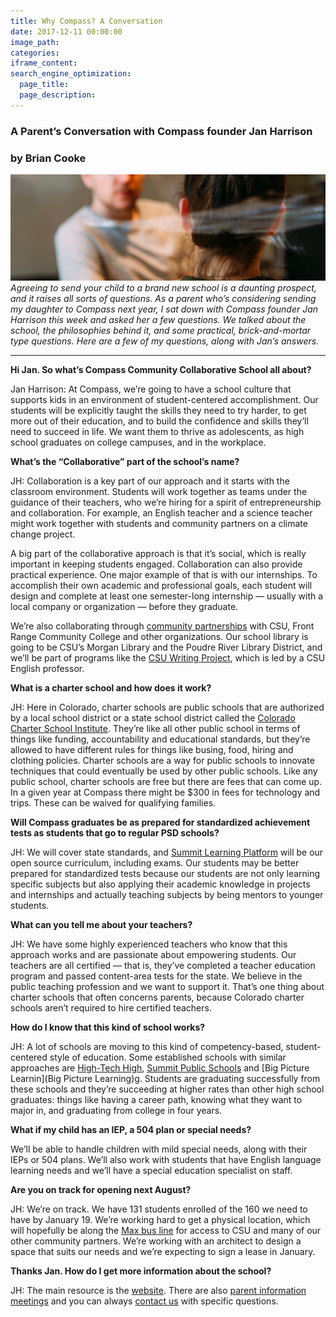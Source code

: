 ```yaml
---
title: Why Compass? A Conversation
date: 2017-12-11 00:00:00
image_path:
categories:
iframe_content:
search_engine_optimization:
  page_title:
  page_description:
---
```



### A Parent’s Conversation with Compass founder Jan Harrison

### by Brian Cooke

*![Photo by Charles Deluvio on Unsplash](/assets/images/versions/charles-deluvio-456505---x----2908-980x---.jpg)*<br>*Agreeing to send your child to a brand new school is a daunting prospect, and it raises all sorts of questions. As a parent who’s considering sending my daughter to Compass next year, I sat down with Compass founder Jan Harrison this week and asked her a few questions. We talked about the school, the philosophies behind it, and some practical, brick-and-mortar type questions. Here are a few of my questions, along with Jan’s answers.*

---

**Hi Jan. So what’s Compass Community Collaborative School all about?**

Jan Harrison: At Compass, we’re going to have a school culture that supports kids in an environment of student-centered accomplishment. Our students will be explicitly taught the skills they need to try harder, to get more out of their education, and to build the confidence and skills they’ll need to succeed in life. We want them to thrive as adolescents, as high school graduates on college campuses, and in the workplace.

**What’s the “Collaborative” part of the school’s name?**

JH: Collaboration is a key part of our approach and it starts with the classroom environment. Students will work together as teams under the guidance of their teachers, who we’re hiring for a spirit of entrepreneurship and collaboration. For example, an English teacher and a science teacher might work together with students and community partners on a climate change project.

A big part of the collaborative approach is that it’s social, which is really important in keeping students engaged. Collaboration can also provide practical experience. One major example of that is with our internships. To accomplish their own academic and professional goals, each student will design and complete at least one semester-long internship — usually with a local company or organization — before they graduate.

We’re also collaborating through [community partnerships](https://compassfortcollins.org/community-partners/) with CSU, Front Range Community College and other organizations. Our school library is going to be CSU’s Morgan Library and the Poudre River Library District, and we’ll be part of programs like the [CSU Writing Project](http://www.csuwritingproject.net/), which is led by a CSU English professor.

**What is a charter school and how does it work?**

JH: Here in Colorado, charter schools are public schools that are authorized by a local school district or a state school district called the [Colorado Charter School Institute](http://www.csi.state.co.us/). They’re like all other public school in terms of things like funding, accountability and educational standards, but they’re allowed to have different rules for things like busing, food, hiring and clothing policies. Charter schools are a way for public schools to innovate techniques that could eventually be used by other public schools. Like any public school, charter schools are free but there are fees that can come up. In a given year at Compass there might be $300 in fees for technology and trips. These can be waived for qualifying families.

**Will Compass graduates be as prepared for standardized achievement tests as students that go to regular PSD schools?**

JH: We will cover state standards, and [Summit Learning Platform](https://www.summitlearning.org/program/online-platform) will be our open source curriculum, including exams. Our students may be better prepared for standardized tests because our students are not only learning specific subjects but also applying their academic knowledge in projects and internships and actually teaching subjects by being mentors to younger students.

**What can you tell me about your teachers?**

JH: We have some highly experienced teachers who know that this approach works and are passionate about empowering students. Our teachers are all certified — that is, they’ve completed a teacher education program and passed content-area tests for the state. We believe in the public teaching profession and we want to support it. That’s one thing about charter schools that often concerns parents, because Colorado charter schools aren’t required to hire certified teachers.

**How do I know that this kind of school works?**

JH: A lot of schools are moving to this kind of competency-based, student-centered style of education. Some established schools with similar approaches are [High-Tech High](https://www.hightechhigh.org/), [Summit Public Schools](http://www.summitps.org/) and [Big Picture Learnin](Big Picture Learning)g. Students are graduating successfully from these schools and they’re succeeding at higher rates than other high school graduates: things like having a career path, knowing what they want to major in, and graduating from college in four years.

**What if my child has an IEP, a 504 plan or special needs?**

We’ll be able to handle children with mild special needs, along with their IEPs or 504 plans. We’ll also work with students that have English language learning needs and we’ll have a special education specialist on staff.

**Are you on track for opening next August?**

JH: We’re on track. We have 131 students enrolled of the 160 we need to have by January 19. We’re working hard to get a physical location, which will hopefully be along the [Max bus line](http://www.ridetransfort.com/max) for access to CSU and many of our other community partners. We’re working with an architect to design a space that suits our needs and we’re expecting to sign a lease in January.

**Thanks Jan. How do I get more information about the school?**

JH: The main resource is the [website](https://compassfortcollins.org/). There are also [parent information meetings](https://compassfortcollins.org/parents/) and you can always [contact us](https://compassfortcollins.org/contact-us/) with specific questions.